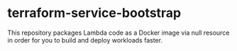 # terraform-service-bootstrap
This repository packages Lambda code as a Docker image via null resource in order for you to build and deploy workloads faster.

